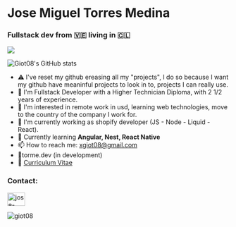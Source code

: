 # Jose Miguel Torres Medina 
### Fullstack dev from 🇻🇪 living in 🇨🇱

![](https://komarev.com/ghpvc/?username=giot08&color=green)

![Giot08's GitHub stats](https://github-readme-stats.vercel.app/api?username=Giot08&show_icons=true&locale=es&theme=dark#gh-dark-mode-only)

- ⚠️ I've reset my github ereasing all my "projects", I do so because I want my github have meaninful projects to look in to, projects I can really use.
- 🥇 I'm Fullstack Developer with a Higher Technician Diploma, with 2 1/2 years of experience.
- 👀 I'm interested in remote work in usd, learning web technologies, move to the country of the company I work for.
- 🌱 I'm currently working as shopify developer (JS - Node - Liquid - React).
- 🌱 Currently learning **Angular, Nest, React Native**
- 📫 How to reach me: xgiot08@gmail.com
- 🔗torme.dev (in development)
- 📑 [Curriculum Vitae](https://github.com/Giot08/Giot08/blob/main/CV/CV-eng.pdf)

<h3 align="left">Contact:</h3>
<p align="left">
<a href="https://linkedin.com/in/jose-miguel-torres-medina-8473b2226" target="blank"><img align="center" src="https://raw.githubusercontent.com/rahuldkjain/github-profile-readme-generator/master/src/images/icons/Social/linked-in-alt.svg" alt="jose-miguel-torres-medina-8473b2226" height="30" width="40" /></a>
</p>

<p><img align="left" src="https://github-readme-stats.vercel.app/api/top-langs?username=giot08&show_icons=true&locale=en&layout=compact" alt="giot08" /></p>
